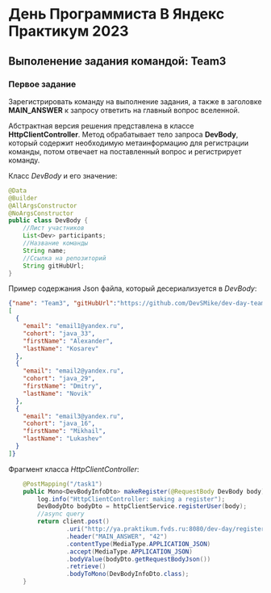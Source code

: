 # День Программиста В Яндекс Практикум 2023 
## Выполенение задания командой: Team3

### Первое задание

Зарегистрировать команду на выполнение задания, а также в заголовке **MAIN_ANSWER** к запросу ответить на главный вопрос вселенной.

Абстрактная версия решения представлена в классе **HttpClientController**. 
Метод обрабатывает тело запроса **DevBody**, который содержит необходимую метаинформацию для регистрации команды, потом отвечает на поставленный вопрос и регистрирует команду. 


Класс *DevBody* и его значение:
```java
@Data
@Builder
@AllArgsConstructor
@NoArgsConstructor
public class DevBody {
    //Лист участников
    List<Dev> participants;
    //Название команды
    String name;
    //Ссылка на репозиторий 
    String gitHubUrl;
}
```

Пример содержания Json файла, который десериализуется в *DevBody*:
```json
{"name": "Team3", "gitHubUrl":"https://github.com/DevSMike/dev-day-team-3", "participants":
[
  {
    "email": "email1@yandex.ru",
    "cohort": "java_33",
    "firstName": "Alexander",
    "lastName": "Kosarev"
  },
  {
    "email": "email2@yandex.ru",
    "cohort": "java_29",
    "firstName": "Dmitry",
    "lastName": "Novik"
  },
  {
    "email": "email3@yandex.ru",
    "cohort": "java_16",
    "firstName": "Mikhail",
    "lastName": "Lukashev"
  }
]}
```
Фрагмент класса *HttpClientController*:
```java
    @PostMapping("/task1")
    public Mono<DevBodyInfoDto> makeRegister(@RequestBody DevBody body) {
        log.info("HttpClientController: making a register");
        DevBodyDto bodyDto = httpClientService.registerUser(body);
        //async query
        return client.post()
                .uri("http://ya.praktikum.fvds.ru:8080/dev-day/register")
                .header("MAIN_ANSWER", "42")
                .contentType(MediaType.APPLICATION_JSON)
                .accept(MediaType.APPLICATION_JSON)
                .bodyValue(bodyDto.getRequestBodyJson())
                .retrieve()
                .bodyToMono(DevBodyInfoDto.class);
    }
```
  
